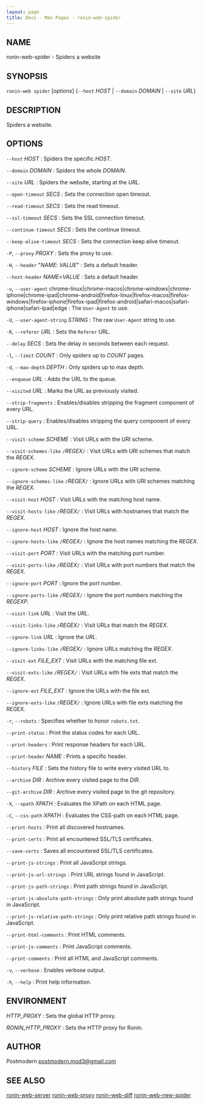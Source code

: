 ```yaml
---
layout: page
title: Docs - Man Pages - ronin-web-spider
---
```


## NAME

ronin-web-spider - Spiders a website

## SYNOPSIS

`ronin-web spider` [*options*] {`--host` *HOST* \| `--domain` *DOMAIN* \| `--site` *URL*}

## DESCRIPTION

Spiders a website.

## OPTIONS

`--host` *HOST*
: Spiders the specific *HOST*.

`--domain` *DOMAIN*
: Spiders the whole *DOMAIN*.

`--site` *URL*
: Spiders the website, starting at the *URL*.

`--open-timeout` *SECS*
: Sets the connection open timeout.

`--read-timeout` *SECS*
: Sets the read timeout.

`--ssl-timeout` *SECS*
: Sets the SSL connection timeout.

`--continue-timeout` *SECS*
: Sets the continue timeout.

`--keep-alive-timeout` *SECS*
: Sets the connection keep alive timeout.

`-P`, `--proxy` *PROXY*
: Sets the proxy to use.

`-H`, `--header` "*NAME*: *VALUE*"
: Sets a default header.

`--host-header` *NAME*=*VALUE*
: Sets a default header.

`-u`, `--user-agent` chrome-linux|chrome-macos|chrome-windows|chrome-iphone|chrome-ipad|chrome-android|firefox-linux|firefox-macos|firefox-windows|firefox-iphone|firefox-ipad|firefox-android|safari-macos|safari-iphone|safari-ipad|edge
: The `User-Agent` to use.

`-U`, `--user-agent-string` *STRING*
: The raw `User-Agent` string to use.

`-R`, `--referer` *URL*
: Sets the `Referer` URL.

`--delay` *SECS*
: Sets the delay in seconds between each request.

`-l`, `--limit` *COUNT*
: Only spiders up to *COUNT* pages.

`-d`, `--max-depth` *DEPTH*
: Only spiders up to max depth.

`--enqueue` *URL*
: Adds the URL to the queue.

`--visited` *URL*
: Marks the URL as previously visited.

`--strip-fragments`
: Enables/disables stripping the fragment component of every URL.

`--strip-query`
: Enables/disables stripping the query component of every URL.

`--visit-scheme` *SCHEME*
: Visit URLs with the URI scheme.

`--visit-schemes-like` `/`*REGEX*`/`
: Visit URLs with URI schemes that match the *REGEX*.

`--ignore-scheme` *SCHEME*
: Ignore URLs with the URI scheme.

`--ignore-schemes-like` `/`*REGEX*`/`
: Ignore URLs with URI schemes matching the *REGEX*.

`--visit-host` *HOST*
: Visit URLs with the matching host name.

`--visit-hosts-like` `/`*REGEX*`/`
: Visit URLs with hostnames that match the *REGEX*.

`--ignore-host` *HOST*
: Ignore the host name.

`--ignore-hosts-like` `/`*REGEX*`/`
: Ignore the host names matching the *REGEX*.

`--visit-port` *PORT*
: Visit URLs with the matching port number.

`--visit-ports-like` `/`*REGEX*`/`
: Visit URLs with port numbers that match the *REGEX*.

`--ignore-port` *PORT*
: Ignore the port number.

`--ignore-ports-like` `/`*REGEX*`/`
: Ignore the port numbers matching the *REGEXP*.

`--visit-link` *URL*
: Visit the *URL*.

`--visit-links-like` `/`*REGEX*`/`
: Visit URLs that match the *REGEX*.

`--ignore-link` *URL*
: Ignore the *URL*.

`--ignore-links-like` `/`*REGEX*`/`
: Ignore URLs matching the *REGEX*.

`--visit-ext` *FILE_EXT*
: Visit URLs with the matching file ext.

`--visit-exts-like` `/`*REGEX*`/`
: Visit URLs with file exts that match the *REGEX*.

`--ignore-ext` *FILE_EXT*
: Ignore the URLs with the file ext.

`--ignore-exts-like` `/`*REGEX*`/`
: Ignore URLs with file exts matching the REGEX.

`-r`, `--robots`
: Specifies whether to honor `robots.txt`.

`--print-status`
: Print the status codes for each URL.

`--print-headers`
: Print response headers for each URL.

`--print-header` *NAME*
: Prints a specific header.

`--history` *FILE*
: Sets the history file to write every visited URL to.

`--archive` *DIR*
: Archive every visited page to the *DIR*.

`--git-archive` *DIR*
: Archive every visited page to the git repository.

`-X`, `--xpath` *XPATH*
: Evaluates the XPath on each HTML page.

`-C`, `--css-path` *XPATH*
: Evaluates the CSS-path on each HTML page.

`--print-hosts`
: Print all discovered hostnames.

`--print-certs`
: Print all encountered SSL/TLS certificates.

`--save-certs`
: Saves all encountered SSL/TLS certificates.

`--print-js-strings`
: Print all JavaScript strings.

`--print-js-url-strings`
: Print URL strings found in JavaScript.

`--print-js-path-strings`
: Print path strings found in JavaScript.

`--print-js-absolute-path-strings`
: Only print absolute path strings found in JavaScript.

`--print-js-relative-path-strings`
: Only print relative path strings found in JavaScript.

`--print-html-comments`
: Print HTML comments.

`--print-js-comments`
: Print JavaScript comments.

`--print-comments`
: Print all HTML and JavaScript comments.

`-v`, `--verbose`
: Enables verbose output.

`-h`, `--help`
: Print help information.

## ENVIRONMENT

*HTTP_PROXY*
: Sets the global HTTP proxy.

*RONIN_HTTP_PROXY*
: Sets the HTTP proxy for Ronin.

## AUTHOR

Postmodern <postmodern.mod3@gmail.com>

## SEE ALSO

[ronin-web-server](ronin-web-server.1.html) [ronin-web-proxy](ronin-web-proxy.1.html) [ronin-web-diff](ronin-web-diff.1.html) [ronin-web-new-spider](ronin-web-new-spider.1.html)

